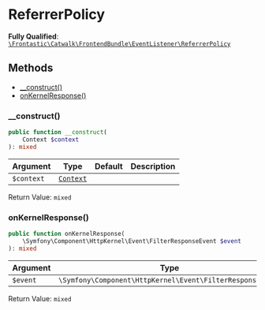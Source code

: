 #  ReferrerPolicy

**Fully Qualified**: [`\Frontastic\Catwalk\FrontendBundle\EventListener\ReferrerPolicy`](../../../../src/php/FrontendBundle/EventListener/ReferrerPolicy.php)

## Methods

* [__construct()](#__construct)
* [onKernelResponse()](#onkernelresponse)

### __construct()

```php
public function __construct(
    Context $context
): mixed
```

Argument|Type|Default|Description
--------|----|-------|-----------
`$context`|[`Context`](../../ApiCoreBundle/Domain/Context.md)||

Return Value: `mixed`

### onKernelResponse()

```php
public function onKernelResponse(
    \Symfony\Component\HttpKernel\Event\FilterResponseEvent $event
): mixed
```

Argument|Type|Default|Description
--------|----|-------|-----------
`$event`|`\Symfony\Component\HttpKernel\Event\FilterResponseEvent`||

Return Value: `mixed`

